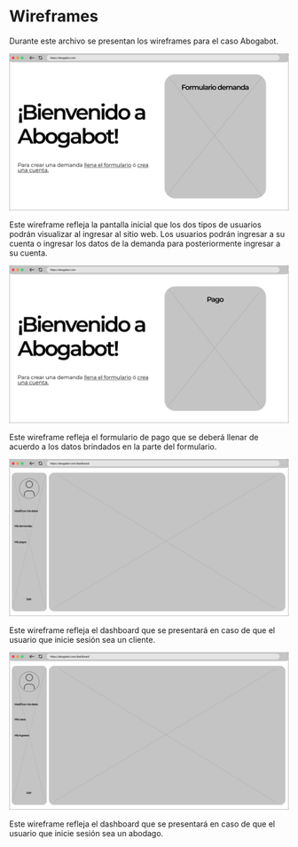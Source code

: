 # Wireframes

Durante este archivo se presentan los wireframes para el caso Abogabot.

![images](../img/Wireframe/Ventana%20de%20bienvenida%20-%20Formulario%20demanda.jpg)

Este wireframe refleja la pantalla inicial que los dos tipos de usuarios podrán visualizar al ingresar al sitio web. Los usuarios podrán ingresar a su cuenta o ingresar los datos de la demanda para posteriormente ingresar a su cuenta.

![images](../img/Wireframe/Ventana%20de%20bienvenida%20-%20Pago.jpg)

Este wireframe refleja el formulario de pago que se deberá llenar de acuerdo a los datos brindados en la parte del formulario.

![images](../img/Wireframe/Dashboard%20-%20Cliente.jpg)

Este wireframe refleja el dashboard que se presentará en caso de que el usuario que inicie sesión sea un cliente.

![images](../img/Wireframe/Dashboard%20-%20Abogado.jpg)

Este wireframe refleja el dashboard que se presentará en caso de que el usuario que inicie sesión sea un abodago.